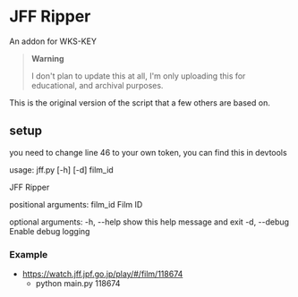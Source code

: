 # JFF Ripper

An addon for WKS-KEY

> **Warning**
>
> I don't plan to update this at all, I'm only uploading this for educational, and archival purposes.

This is the original version of the script that a few others are based on.

## setup

you need to change line 46 to your own token, you can find this in devtools

usage: jff.py [-h] [-d] film_id

JFF Ripper

positional arguments:
film_id Film ID

optional arguments:
-h, --help show this help message and exit
-d, --debug Enable debug logging

### Example

- https://watch.jff.jpf.go.jp/play/#/film/118674
  - python main.py 118674
